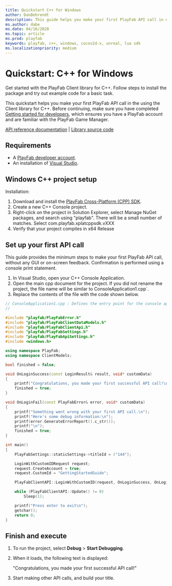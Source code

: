 ```yaml
---
title: Quickstart C++ for Windows
author: DanBehrendt
description: This guide helps you make your first PlayFab API call in native C++.
ms.author: dabe
ms.date: 04/16/2020
ms.topic: article
ms.prod: playfab
keywords: playfab, c++, windows, cocos2d-x, unreal, lua sdk
ms.localizationpriority: medium
---
```


# Quickstart: C++ for Windows

Get started with the PlayFab Client library for C++. Follow steps to install the package and try out example code for a basic task.

This quickstart helps you make your first PlayFab API call in the using the Client library for C++. Before continuing, make sure you have completed [Getting started for developers](../../personas/developer.md), which ensures you have a PlayFab account and are familiar with the PlayFab Game Manager.

[API reference documentation](../../api-references/index.md) | [Library source code](https://github.com/PlayFab/XPlatCppSdk)

## Requirements

- A [PlayFab developer account](https://developer.playfab.com/en-us/sign-up).  
- An installation of [Visual Studio](https://visualstudio.microsoft.com/).

## Windows C++ project setup

Installation:

1. Download and install the [PlayFab Cross-Platform (CPP) SDK](https://github.com/PlayFab/XPlatCppSdk).
2. Create a new C++ Console project.
3. Right-click on the project in Solution Explorer, select Manage NuGet packages, and search using "playfab". There will be a small number of matches. Select com.playfab.xplatcppsdk.vXXX
4. Verify that your project compiles in x64 Release 

## Set up your first API call

This guide provides the minimum steps to make your first PlayFab API call, without any GUI or on-screen feedback. Confirmation is performed using a console print statement.

1. In Visual Studio, open your C++ Console Application.
2. Open the main cpp document for the project. If you did not rename the project, the file name will be similar to ConsoleApplication1.cpp`.
3. Replace the contents of the file with the code shown below.

```cpp
// ConsoleApplication1.cpp : Defines the entry point for the console application.
//

#include "playfab/PlayFabError.h"
#include "playfab/PlayFabClientDataModels.h"
#include "playfab/PlayFabClientApi.h"
#include "playfab/PlayFabSettings.h"
#include "playfab/PlayFabApiSettings.h"
#include <windows.h>

using namespace PlayFab;
using namespace ClientModels;

bool finished = false;

void OnLoginSuccess(const LoginResult& result, void* customData)
{
    printf("Congratulations, you made your first successful API call!\n");
    finished = true;
}

void OnLoginFail(const PlayFabError& error, void* customData)
{
    printf("Something went wrong with your first API call.\n");
    printf("Here's some debug information:\n");
    printf(error.GenerateErrorReport().c_str());
    printf("\n");
    finished = true;
}

int main()
{
    PlayFabSettings::staticSettings->titleId = ("144");

    LoginWithCustomIDRequest request;
    request.CreateAccount = true;
    request.CustomId = "GettingStartedGuide";

    PlayFabClientAPI::LoginWithCustomID(request, OnLoginSuccess, OnLoginFail);

    while (PlayFabClientAPI::Update() != 0)
        Sleep(1);

    printf("Press enter to exit\n");
    getchar();
    return 0;
}
```

## Finish and execute

1. To run the project, select **Debug** > **Start Debugging**.
2. When it loads, the following text is displayed:

    "Congratulations, you made your first successful API call!"  
3. Start making other API calls, and build your title.

